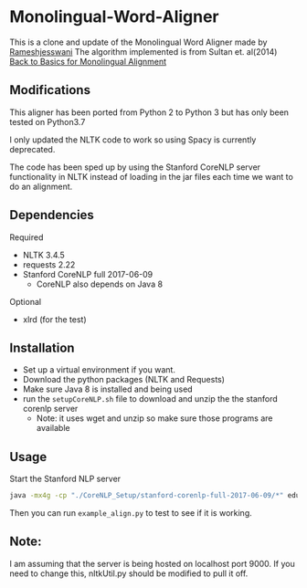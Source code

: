 # Monolingual-Word-Aligner

This is a clone and update of the Monolingual Word Aligner made by [Rameshjesswani](https://github.com/rameshjesswani/Semantic-Textual-Similarity) The algorithm implemented is from Sultan et. al(2014) [Back to Basics for Monolingual Alignment](http://www.aclweb.org/anthology/Q14-1018)


## Modifications

This aligner has been ported from Python 2 to Python 3 but has only been tested on Python3.7

I only updated the NLTK code to work so using Spacy is currently deprecated.

The code has been sped up by using the Stanford CoreNLP server functionality in NLTK instead of loading in the jar files each time we want to do an alignment.

## Dependencies
Required

* NLTK 3.4.5
* requests 2.22
* Stanford CoreNLP full 2017-06-09
  * CoreNLP also depends on Java 8

Optional

* xlrd (for the test)

## Installation
* Set up a virtual environment if you want.
* Download the python packages (NLTK and Requests)
* Make sure Java 8 is installed and being used
* run the `setupCoreNLP.sh` file to download and unzip the the stanford corenlp server
  * Note: it uses wget and unzip so make sure those programs are available



## Usage

Start the Stanford NLP server

```bash
java -mx4g -cp "./CoreNLP_Setup/stanford-corenlp-full-2017-06-09/*" edu.stanford.nlp.pipeline.StanfordCoreNLPServer -preload tokenize,ssplit,pos,lemma,ner,depparse -port 9000 -timeout 15000
```

Then you can run `example_align.py` to test to see if it is working.

## Note:

I am assuming that the server is being hosted on localhost port 9000. If you need to change this, nltkUtil.py should be modified to pull it off.

